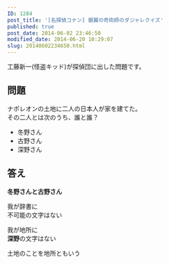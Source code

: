 ```yaml
---
ID: 1284
post_title: '[名探偵コナン] 銀翼の奇術師のダジャレクイズ'
published: true
post_date: 2014-06-02 23:46:50
modified_date: 2014-06-20 10:29:07
slug: 20140602234650.html
---
```

<p>工藤新一(怪盗キッド)が探偵団に出した問題です。<br />
<!--more--></p>
<h2>問題</h2>
<p>ナポレオンの土地に二人の日本人が家を建てた。<br />
その二人とは次のうち、誰と誰？</p>
<ul>
<li>冬野さん</li>
<li>古野さん</li>
<li>深野さん</li>
</ul>
<h2>答え</h2>
<p><strong>冬野さんと古野さん</strong></p>
<p>我が辞書に<br />
不可能の文字はない</p>
<p>我が地所に<br />
<b>深野</b>の文字はない</p>
<p><span class="text-muted">土地のことを地所ともいう</span></p>